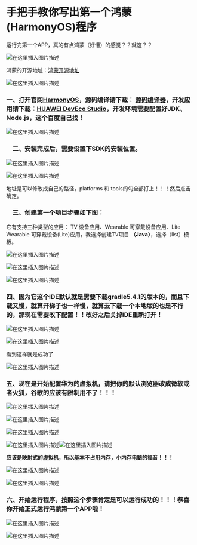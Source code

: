 # 手把手教你写出第一个鸿蒙(HarmonyOS)程序

运行完第一个APP，真的有点鸿蒙（好懵）的感觉？？就这？？

![在这里插入图片描述](https://img-blog.csdnimg.cn/20200914021159772.png?x-oss-process=image/watermark,type_ZmFuZ3poZW5naGVpdGk,shadow_10,text_aHR0cHM6Ly9ibG9nLmNzZG4ubmV0L3FxXzQyMDAxMTYz,size_16,color_FFFFFF,t_70#pic_center)

鸿蒙的开源地址：[鸿蒙开源地址](https://openharmony.gitee.com)

![在这里插入图片描述](https://img-blog.csdnimg.cn/20200914013004766.png?x-oss-process=image/watermark,type_ZmFuZ3poZW5naGVpdGk,shadow_10,text_aHR0cHM6Ly9ibG9nLmNzZG4ubmV0L3FxXzQyMDAxMTYz,size_16,color_FFFFFF,t_70#pic_center)

###  一、打开官网[HarmonyOS](https://developer.harmonyos.com/cn/home)，源码编译请下载： [源码编译器](https://device.harmonyos.com/cn/ide)，开发应用请下载：[HUAWEI DevEco Studio](https://developer.harmonyos.com/cn/develop/deveco-studio)，开发环境需要配置好JDK、Node.js，这个百度自己找！

![在这里插入图片描述](https://img-blog.csdnimg.cn/20200914013502514.png?x-oss-process=image/watermark,type_ZmFuZ3poZW5naGVpdGk,shadow_10,text_aHR0cHM6Ly9ibG9nLmNzZG4ubmV0L3FxXzQyMDAxMTYz,size_16,color_FFFFFF,t_70#pic_center)

### 　二、安装完成后，需要设置下SDK的安装位置。

![在这里插入图片描述](https://img-blog.csdnimg.cn/20200914014049216.png?x-oss-process=image/watermark,type_ZmFuZ3poZW5naGVpdGk,shadow_10,text_aHR0cHM6Ly9ibG9nLmNzZG4ubmV0L3FxXzQyMDAxMTYz,size_16,color_FFFFFF,t_70#pic_center)

![在这里插入图片描述](https://img-blog.csdnimg.cn/20200914014147906.png?x-oss-process=image/watermark,type_ZmFuZ3poZW5naGVpdGk,shadow_10,text_aHR0cHM6Ly9ibG9nLmNzZG4ubmV0L3FxXzQyMDAxMTYz,size_16,color_FFFFFF,t_70#pic_center)

地址是可以修改成自己的路径，platforms 和 tools的勾全部打上！！！然后点击确定。
### 　三、创建第一个项目步骤如下图：
它有支持三种类型的应用： TV 设备应用、Wearable 可穿戴设备应用、Lite Wearable 可穿戴设备(Lite)应用，我选择创建TV项目 **（Java）**，选择（list）模板。

![在这里插入图片描述](https://img-blog.csdnimg.cn/20200914014640792.png?x-oss-process=image/watermark,type_ZmFuZ3poZW5naGVpdGk,shadow_10,text_aHR0cHM6Ly9ibG9nLmNzZG4ubmV0L3FxXzQyMDAxMTYz,size_16,color_FFFFFF,t_70#pic_center)

![在这里插入图片描述](https://img-blog.csdnimg.cn/2020091401522956.png?x-oss-process=image/watermark,type_ZmFuZ3poZW5naGVpdGk,shadow_10,text_aHR0cHM6Ly9ibG9nLmNzZG4ubmV0L3FxXzQyMDAxMTYz,size_16,color_FFFFFF,t_70#pic_center)

![在这里插入图片描述](https://img-blog.csdnimg.cn/20200914015451523.png?x-oss-process=image/watermark,type_ZmFuZ3poZW5naGVpdGk,shadow_10,text_aHR0cHM6Ly9ibG9nLmNzZG4ubmV0L3FxXzQyMDAxMTYz,size_16,color_FFFFFF,t_70#pic_center)
###  四、因为它这个IDE默认就是需要下载gradle5.4.1的版本的，而且下载又慢，就算开梯子也一样慢，就算去下载一个本地版的也是不行的，那现在需要改下配置！！改好之后关掉IDE重新打开！

![在这里插入图片描述](https://img-blog.csdnimg.cn/2020091401580529.png?x-oss-process=image/watermark,type_ZmFuZ3poZW5naGVpdGk,shadow_10,text_aHR0cHM6Ly9ibG9nLmNzZG4ubmV0L3FxXzQyMDAxMTYz,size_16,color_FFFFFF,t_70#pic_center)

![在这里插入图片描述](https://img-blog.csdnimg.cn/20200914015902683.png?x-oss-process=image/watermark,type_ZmFuZ3poZW5naGVpdGk,shadow_10,text_aHR0cHM6Ly9ibG9nLmNzZG4ubmV0L3FxXzQyMDAxMTYz,size_16,color_FFFFFF,t_70#pic_center)

看到这样就是成功了

![在这里插入图片描述](https://img-blog.csdnimg.cn/20200914020045406.png?x-oss-process=image/watermark,type_ZmFuZ3poZW5naGVpdGk,shadow_10,text_aHR0cHM6Ly9ibG9nLmNzZG4ubmV0L3FxXzQyMDAxMTYz,size_16,color_FFFFFF,t_70#pic_center)

###  五、现在是开始配置华为的虚拟机，请把你的默认浏览器改成微软或者火狐，谷歌的应该有限制用不了！！！

![在这里插入图片描述](https://img-blog.csdnimg.cn/20200914020202355.png?x-oss-process=image/watermark,type_ZmFuZ3poZW5naGVpdGk,shadow_10,text_aHR0cHM6Ly9ibG9nLmNzZG4ubmV0L3FxXzQyMDAxMTYz,size_16,color_FFFFFF,t_70#pic_center)

![在这里插入图片描述](https://img-blog.csdnimg.cn/20200914020242516.png?x-oss-process=image/watermark,type_ZmFuZ3poZW5naGVpdGk,shadow_10,text_aHR0cHM6Ly9ibG9nLmNzZG4ubmV0L3FxXzQyMDAxMTYz,size_16,color_FFFFFF,t_70#pic_center)

![在这里插入图片描述](https://img-blog.csdnimg.cn/20200914020330430.png?x-oss-process=image/watermark,type_ZmFuZ3poZW5naGVpdGk,shadow_10,text_aHR0cHM6Ly9ibG9nLmNzZG4ubmV0L3FxXzQyMDAxMTYz,size_16,color_FFFFFF,t_70#pic_center)

![在这里插入图片描述](https://img-blog.csdnimg.cn/20200914020435302.png#pic_center)![在这里插入图片描述](https://img-blog.csdnimg.cn/20200914020647570.png?x-oss-process=image/watermark,type_ZmFuZ3poZW5naGVpdGk,shadow_10,text_aHR0cHM6Ly9ibG9nLmNzZG4ubmV0L3FxXzQyMDAxMTYz,size_16,color_FFFFFF,t_70#pic_center)

**应该是映射式的虚拟机，所以基本不占用内存，小内存电脑的福音！！！**

![在这里插入图片描述](https://img-blog.csdnimg.cn/20200914020735972.png?x-oss-process=image/watermark,type_ZmFuZ3poZW5naGVpdGk,shadow_10,text_aHR0cHM6Ly9ibG9nLmNzZG4ubmV0L3FxXzQyMDAxMTYz,size_16,color_FFFFFF,t_70#pic_center)

![在这里插入图片描述](https://img-blog.csdnimg.cn/20200914020804671.png?x-oss-process=image/watermark,type_ZmFuZ3poZW5naGVpdGk,shadow_10,text_aHR0cHM6Ly9ibG9nLmNzZG4ubmV0L3FxXzQyMDAxMTYz,size_16,color_FFFFFF,t_70#pic_center)

###  六、开始运行程序，按照这个步骤肯定是可以运行成功的！！！恭喜你开始正式运行鸿蒙第一个APP啦！

![在这里插入图片描述](https://img-blog.csdnimg.cn/20200914021110414.png?x-oss-process=image/watermark,type_ZmFuZ3poZW5naGVpdGk,shadow_10,text_aHR0cHM6Ly9ibG9nLmNzZG4ubmV0L3FxXzQyMDAxMTYz,size_16,color_FFFFFF,t_70#pic_center)

![在这里插入图片描述](https://img-blog.csdnimg.cn/20200914021143182.png?x-oss-process=image/watermark,type_ZmFuZ3poZW5naGVpdGk,shadow_10,text_aHR0cHM6Ly9ibG9nLmNzZG4ubmV0L3FxXzQyMDAxMTYz,size_16,color_FFFFFF,t_70#pic_center)

